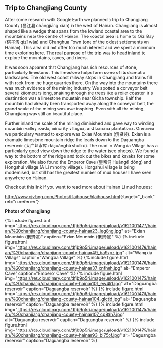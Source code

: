 ## Trip to Changjiang County

After some research with Google Earth we planned a trip to Changjiang County (昌江县 chāngjiāng xiàn) in the west of Hainan. Changjiang is almost shaped like a wedge that spans from the lowland coastal area to the mountains near the centre of Hainan. The coastal area is home to Qizi Bay (棋子湾 qízǐ wān) and Changhua Town (one of the oldest settlements on Hainan). This area did not offer too much interest and we spent a minimum time exploring here. The real purpose of the trip was to head inland to explore the mountains, caves, and rivers.

It was soon apparent that Changjiang has rich resources of stone, particularly limestone. This limestone helps form some of its dramatic landscapes. The old west coast railway stops in Changjiang and trains fill with rock from the huge quarries there. On the way into the mountains there was much evidence of the mining industry. We spotted a conveyor belt several kilometers long, snaking through the trees like a roller coaster. It's destination was a limestone mountain near Qicha township. Half the mountain had already been transported away along the conveyor belt, the grand scale of the mining was awe inspiring. Even with all the mining, Changjiang was still an beautiful place.

Further inland the scale of the mining diminished and gave way to winding mountain valley roads, minority villages, and banana plantations. One area we particulary wanted to explore was Exian Mountain (俄贤领). Exian is a dramatic limestone mountain ridge the leads down to the Daguangba reservoir (大广坝水库 dàguǎngbà shuǐkù). The road to Wangxia Village has a particularly good view down the ridge to the water (see photos). We found a way to the bottom of the ridge and took out the bikes and kayaks for some exploration. We also found the Emperor Cave (皇帝洞 Huángdì dòng) and Hongshui village (A Li minority  village). Hongshui village is being modernised, but still has the greatest number of mud houses I have seen anywhere on Hainan.

Check out this link if you want to read more about Hainan Li mud houses: 

<http://www.cjvlang.com/Photos/hlaihouse/hlaihouse.html>{:target="_blank" rel="noreferrer"}

**Photos of Changjiang**

{% include figure.html img="https://res.cloudinary.com/dfjb9p5ri/image/upload/v1621001477/hainan/%20chanjiang/chanjiang-county-hainan23_leg8hg.jpg"
alt="Exian Mountain (俄贤领)" caption="Exian Mountain (俄贤领)" %}
{% include figure.html img="https://res.cloudinary.com/dfjb9p5ri/image/upload/v1621001476/hainan/%20chanjiang/chanjiang-county-hainan49_ba9vpz.jpg"
alt="Wangxia Village" caption="Wangxia Village" %}
{% include figure.html img="https://res.cloudinary.com/dfjb9p5ri/image/upload/v1621001476/hainan/%20chanjiang/chanjiang-county-hainan37_xnfhuh.jpg"
alt="Emperor Cave" caption="Emperor Cave" %}
{% include figure.html img="https://res.cloudinary.com/dfjb9p5ri/image/upload/v1621001475/hainan/%20chanjiang/chanjiang-county-hainan101_ew4ti1.jpg"
alt="Daguangba reservoir" caption="Daguangba reservoir" %}
{% include figure.html img="https://res.cloudinary.com/dfjb9p5ri/image/upload/v1621001475/hainan/%20chanjiang/chanjiang-county-hainan104_glctid.jpg"
alt="Daguangba reservoir" caption="Daguangba reservoir" %}
{% include figure.html img="https://res.cloudinary.com/dfjb9p5ri/image/upload/v1621001475/hainan/%20chanjiang/chanjiang-county-hainan107_cp89h7.jpg"
alt="Daguangba reservoir" caption="Daguangba reservoir" %}
{% include figure.html img="https://res.cloudinary.com/dfjb9p5ri/image/upload/v1621001475/hainan/%20chanjiang/chanjiang-county-hainan93_bi75of.jpg"
alt="Daguangba reservoir" caption="Daguangba reservoir" %}